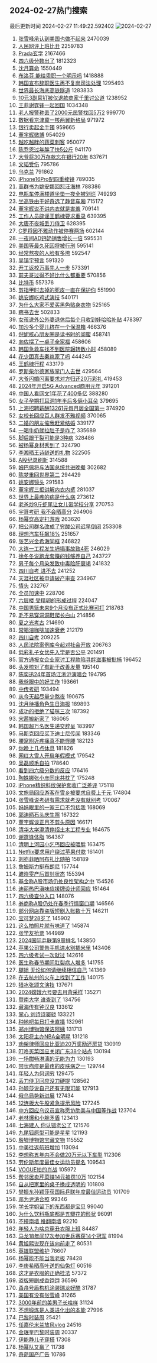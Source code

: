 ## 2024-02-27热门搜索 
最后更新时间 2024-02-27 11:49:22.592402 
![2024-02-27](https://imgs-storage.s3.us-east-005.backblazeb2.com/20240227/2024-02-27.png?versionId=4_z8fbbed132d73df8689c40f13_f11842b9b0b092c34_d20240227_m034922_c005_v0501017_t0038_u01709005762543) 
1. [张雪峰承认到美国也做不起来](https://s.weibo.com/weibo?q=%23%E5%BC%A0%E9%9B%AA%E5%B3%B0%E6%89%BF%E8%AE%A4%E5%88%B0%E7%BE%8E%E5%9B%BD%E4%B9%9F%E5%81%9A%E4%B8%8D%E8%B5%B7%E6%9D%A5%23&t=31&band_rank=43&Refer=top) 2470039
1. [人民网评上班比丑](https://s.weibo.com/weibo?q=%23%E4%BA%BA%E6%B0%91%E7%BD%91%E8%AF%84%E4%B8%8A%E7%8F%AD%E6%AF%94%E4%B8%91%23&t=31&band_rank=1&Refer=top) 2259783
1. [Prada玄学](https://s.weibo.com/weibo?q=Prada%E7%8E%84%E5%AD%A6&t=31&band_rank=29&Refer=top) 2167466
1. [四六级分数出了](https://s.weibo.com/weibo?q=%23%E5%9B%9B%E5%85%AD%E7%BA%A7%E5%88%86%E6%95%B0%E5%87%BA%E4%BA%86%23&t=31&band_rank=1&Refer=top) 1812323
1. [沈月算命](https://s.weibo.com/weibo?q=%23%E6%B2%88%E6%9C%88%E7%AE%97%E5%91%BD%23&t=31&band_rank=28&Refer=top) 1550449
1. [布洛芬 能给卑职一个明示吗](https://s.weibo.com/weibo?q=%E5%B8%83%E6%B4%9B%E8%8A%AC%20%E8%83%BD%E7%BB%99%E5%8D%91%E8%81%8C%E4%B8%80%E4%B8%AA%E6%98%8E%E7%A4%BA%E5%90%97&t=31&band_rank=1&Refer=top) 1418888
1. [韩国宣布辞职医生再不复岗司法处理](https://s.weibo.com/weibo?q=%23%E9%9F%A9%E5%9B%BD%E5%AE%A3%E5%B8%83%E8%BE%9E%E8%81%8C%E5%8C%BB%E7%94%9F%E5%86%8D%E4%B8%8D%E5%A4%8D%E5%B2%97%E5%8F%B8%E6%B3%95%E5%A4%84%E7%90%86%23&t=31&band_rank=21&Refer=top) 1295493
1. [世界最长海底高铁隧道](https://s.weibo.com/weibo?q=%23%E4%B8%96%E7%95%8C%E6%9C%80%E9%95%BF%E6%B5%B7%E5%BA%95%E9%AB%98%E9%93%81%E9%9A%A7%E9%81%93%23&t=31&band_rank=3&Refer=top) 1283833
1. [10元3副耳钉被仅退款商家千里讨公道](https://s.weibo.com/weibo?q=%2310%E5%85%833%E5%89%AF%E8%80%B3%E9%92%89%E8%A2%AB%E4%BB%85%E9%80%80%E6%AC%BE%E5%95%86%E5%AE%B6%E5%8D%83%E9%87%8C%E8%AE%A8%E5%85%AC%E9%81%93%23&t=31&band_rank=2&Refer=top) 1238952
1. [王菲谢霆锋一起回国](https://s.weibo.com/weibo?q=%23%E7%8E%8B%E8%8F%B2%E8%B0%A2%E9%9C%86%E9%94%8B%E4%B8%80%E8%B5%B7%E5%9B%9E%E5%9B%BD%23&t=31&band_rank=4&Refer=top) 1034348
1. [老人报警称丢了2000元民警找回5万2](https://s.weibo.com/weibo?q=%23%E8%80%81%E4%BA%BA%E6%8A%A5%E8%AD%A6%E7%A7%B0%E4%B8%A2%E4%BA%862000%E5%85%83%E6%B0%91%E8%AD%A6%E6%89%BE%E5%9B%9E5%E4%B8%872%23&t=31&band_rank=4&Refer=top) 999770
1. [数据看京津冀一核两翼新格局](https://s.weibo.com/weibo?q=%23%E6%95%B0%E6%8D%AE%E7%9C%8B%E4%BA%AC%E6%B4%A5%E5%86%80%E4%B8%80%E6%A0%B8%E4%B8%A4%E7%BF%BC%E6%96%B0%E6%A0%BC%E5%B1%80%23&t=31&band_rank=3&Refer=top) 971972
1. [银行卖起金手镯](https://s.weibo.com/weibo?q=%23%E9%93%B6%E8%A1%8C%E5%8D%96%E8%B5%B7%E9%87%91%E6%89%8B%E9%95%AF%23&t=31&band_rank=21&Refer=top) 959665
1. [董宇辉微博](https://s.weibo.com/weibo?q=%23%E8%91%A3%E5%AE%87%E8%BE%89%E5%BE%AE%E5%8D%9A%23&t=31&band_rank=5&Refer=top) 954029
1. [越吃越胖的蔬菜刺客](https://s.weibo.com/weibo?q=%E8%B6%8A%E5%90%83%E8%B6%8A%E8%83%96%E7%9A%84%E8%94%AC%E8%8F%9C%E5%88%BA%E5%AE%A2&t=31&band_rank=31&Refer=top) 950077
1. [陈乔恩过年胖了快5公斤](https://s.weibo.com/weibo?q=%23%E9%99%88%E4%B9%94%E6%81%A9%E8%BF%87%E5%B9%B4%E8%83%96%E4%BA%86%E5%BF%AB5%E5%85%AC%E6%96%A4%23&t=31&band_rank=11&Refer=top) 941170
1. [大爷将30万存款忘在银行20年](https://s.weibo.com/weibo?q=%23%E5%A4%A7%E7%88%B7%E5%B0%8630%E4%B8%87%E5%AD%98%E6%AC%BE%E5%BF%98%E5%9C%A8%E9%93%B6%E8%A1%8C20%E5%B9%B4%23&t=31&band_rank=4&Refer=top) 837671
1. [文韬受伤](https://s.weibo.com/weibo?q=%E6%96%87%E9%9F%AC%E5%8F%97%E4%BC%A4&t=31&band_rank=8&Refer=top) 795786
1. [乌克兰](https://s.weibo.com/weibo?q=%E4%B9%8C%E5%85%8B%E5%85%B0&t=31&band_rank=5&Refer=top) 791862
1. [iPhone16Pro配四重棱镜](https://s.weibo.com/weibo?q=%23iPhone16Pro%E9%85%8D%E5%9B%9B%E9%87%8D%E6%A3%B1%E9%95%9C%23&t=31&band_rank=18&Refer=top) 789035
1. [高群书为姚安娜回怼汪海林](https://s.weibo.com/weibo?q=%23%E9%AB%98%E7%BE%A4%E4%B9%A6%E4%B8%BA%E5%A7%9A%E5%AE%89%E5%A8%9C%E5%9B%9E%E6%80%BC%E6%B1%AA%E6%B5%B7%E6%9E%97%23&t=31&band_rank=8&Refer=top) 788386
1. [电瓶车停满楼道坐垫一夜全被划烂](https://s.weibo.com/weibo?q=%23%E7%94%B5%E7%93%B6%E8%BD%A6%E5%81%9C%E6%BB%A1%E6%A5%BC%E9%81%93%E5%9D%90%E5%9E%AB%E4%B8%80%E5%A4%9C%E5%85%A8%E8%A2%AB%E5%88%92%E7%83%82%23&t=31&band_rank=39&Refer=top) 749293
1. [坐高铁由于好奇选了静音车厢](https://s.weibo.com/weibo?q=%E5%9D%90%E9%AB%98%E9%93%81%E7%94%B1%E4%BA%8E%E5%A5%BD%E5%A5%87%E9%80%89%E4%BA%86%E9%9D%99%E9%9F%B3%E8%BD%A6%E5%8E%A2&t=31&band_rank=11&Refer=top) 715172
1. [董宇辉说不讲内衣就是害羞](https://s.weibo.com/weibo?q=%23%E8%91%A3%E5%AE%87%E8%BE%89%E8%AF%B4%E4%B8%8D%E8%AE%B2%E5%86%85%E8%A1%A3%E5%B0%B1%E6%98%AF%E5%AE%B3%E7%BE%9E%23&t=31&band_rank=5&Refer=top) 709141
1. [工作人员辟谣王鹤棣要求重录](https://s.weibo.com/weibo?q=%E5%B7%A5%E4%BD%9C%E4%BA%BA%E5%91%98%E8%BE%9F%E8%B0%A3%E7%8E%8B%E9%B9%A4%E6%A3%A3%E8%A6%81%E6%B1%82%E9%87%8D%E5%BD%95&t=31&band_rank=33&Refer=top) 639395
1. [大唐不夜城丢刀侍卫](https://s.weibo.com/weibo?q=%E5%A4%A7%E5%94%90%E4%B8%8D%E5%A4%9C%E5%9F%8E%E4%B8%A2%E5%88%80%E4%BE%8D%E5%8D%AB&t=31&band_rank=10&Refer=top) 628395
1. [C罗将因不雅动作被停赛两场](https://s.weibo.com/weibo?q=%23C%E7%BD%97%E5%B0%86%E5%9B%A0%E4%B8%8D%E9%9B%85%E5%8A%A8%E4%BD%9C%E8%A2%AB%E5%81%9C%E8%B5%9B%E4%B8%A4%E5%9C%BA%23&t=31&band_rank=27&Refer=top) 602144
1. [一夜间AD钙奶销售增长一倍](https://s.weibo.com/weibo?q=%23%E4%B8%80%E5%A4%9C%E9%97%B4AD%E9%92%99%E5%A5%B6%E9%94%80%E5%94%AE%E5%A2%9E%E9%95%BF%E4%B8%80%E5%80%8D%23&t=31&band_rank=6&Refer=top) 595531
1. [美国等最久死囚将被行刑](https://s.weibo.com/weibo?q=%23%E7%BE%8E%E5%9B%BD%E7%AD%89%E6%9C%80%E4%B9%85%E6%AD%BB%E5%9B%9A%E5%B0%86%E8%A2%AB%E8%A1%8C%E5%88%91%23&t=31&band_rank=11&Refer=top) 595141
1. [经常熬夜的人脸有多垮](https://s.weibo.com/weibo?q=%23%E7%BB%8F%E5%B8%B8%E7%86%AC%E5%A4%9C%E7%9A%84%E4%BA%BA%E8%84%B8%E6%9C%89%E5%A4%9A%E5%9E%AE%23&t=31&band_rank=12&Refer=top) 592547
1. [吴镇宇预言](https://s.weibo.com/weibo?q=%E5%90%B4%E9%95%87%E5%AE%87%E9%A2%84%E8%A8%80&t=31&band_rank=44&Refer=top) 591320
1. [开工返校万事先人一步](https://s.weibo.com/weibo?q=%23%E5%BC%80%E5%B7%A5%E8%BF%94%E6%A0%A1%E4%B8%87%E4%BA%8B%E5%85%88%E4%BA%BA%E4%B8%80%E6%AD%A5%23&t=31&band_rank=38&Refer=top) 573391
1. [前夫哥过得不好比什么都重要](https://s.weibo.com/weibo?q=%E5%89%8D%E5%A4%AB%E5%93%A5%E8%BF%87%E5%BE%97%E4%B8%8D%E5%A5%BD%E6%AF%94%E4%BB%80%E4%B9%88%E9%83%BD%E9%87%8D%E8%A6%81&t=31&band_rank=7&Refer=top) 570856
1. [比特币](https://s.weibo.com/weibo?q=%E6%AF%94%E7%89%B9%E5%B8%81&t=31&band_rank=23&Refer=top) 557376
1. [剪指甲时去掉的死皮一直在保护你](https://s.weibo.com/weibo?q=%23%E5%89%AA%E6%8C%87%E7%94%B2%E6%97%B6%E5%8E%BB%E6%8E%89%E7%9A%84%E6%AD%BB%E7%9A%AE%E4%B8%80%E7%9B%B4%E5%9C%A8%E4%BF%9D%E6%8A%A4%E4%BD%A0%23&t=31&band_rank=11&Refer=top) 551990
1. [姚安娜吃鸡式演技](https://s.weibo.com/weibo?q=%E5%A7%9A%E5%AE%89%E5%A8%9C%E5%90%83%E9%B8%A1%E5%BC%8F%E6%BC%94%E6%8A%80&t=31&band_rank=8&Refer=top) 540171
1. [为什么大家不爱买黑色贴身衣物](https://s.weibo.com/weibo?q=%23%E4%B8%BA%E4%BB%80%E4%B9%88%E5%A4%A7%E5%AE%B6%E4%B8%8D%E7%88%B1%E4%B9%B0%E9%BB%91%E8%89%B2%E8%B4%B4%E8%BA%AB%E8%A1%A3%E7%89%A9%23&t=31&band_rank=9&Refer=top) 525165
1. [瞎书去世](https://s.weibo.com/weibo?q=%23%E7%9E%8E%E4%B9%A6%E5%8E%BB%E4%B8%96%23&t=31&band_rank=14&Refer=top) 502833
1. [女孩说外公外婆退休后每个月收到娃哈哈补贴](https://s.weibo.com/weibo?q=%23%E5%A5%B3%E5%AD%A9%E8%AF%B4%E5%A4%96%E5%85%AC%E5%A4%96%E5%A9%86%E9%80%80%E4%BC%91%E5%90%8E%E6%AF%8F%E4%B8%AA%E6%9C%88%E6%94%B6%E5%88%B0%E5%A8%83%E5%93%88%E5%93%88%E8%A1%A5%E8%B4%B4%23&t=31&band_rank=16&Refer=top) 478397
1. [加沙多个婴儿挤在一个保温箱](https://s.weibo.com/weibo?q=%23%E5%8A%A0%E6%B2%99%E5%A4%9A%E4%B8%AA%E5%A9%B4%E5%84%BF%E6%8C%A4%E5%9C%A8%E4%B8%80%E4%B8%AA%E4%BF%9D%E6%B8%A9%E7%AE%B1%23&t=31&band_rank=26&Refer=top) 466376
1. [倪妮核心朋友圈是读书时的闺蜜](https://s.weibo.com/weibo?q=%23%E5%80%AA%E5%A6%AE%E6%A0%B8%E5%BF%83%E6%9C%8B%E5%8F%8B%E5%9C%88%E6%98%AF%E8%AF%BB%E4%B9%A6%E6%97%B6%E7%9A%84%E9%97%BA%E8%9C%9C%23&t=31&band_rank=41&Refer=top) 458741
1. [向佐摆了一桌子全家福](https://s.weibo.com/weibo?q=%23%E5%90%91%E4%BD%90%E6%91%86%E4%BA%86%E4%B8%80%E6%A1%8C%E5%AD%90%E5%85%A8%E5%AE%B6%E7%A6%8F%23&t=31&band_rank=31&Refer=top) 458606
1. [韩国急救车找不到医院辗转数小时](https://s.weibo.com/weibo?q=%23%E9%9F%A9%E5%9B%BD%E6%80%A5%E6%95%91%E8%BD%A6%E6%89%BE%E4%B8%8D%E5%88%B0%E5%8C%BB%E9%99%A2%E8%BE%97%E8%BD%AC%E6%95%B0%E5%B0%8F%E6%97%B6%23&t=31&band_rank=29&Refer=top) 458089
1. [花少团真去秦岚家了吗](https://s.weibo.com/weibo?q=%23%E8%8A%B1%E5%B0%91%E5%9B%A2%E7%9C%9F%E5%8E%BB%E7%A7%A6%E5%B2%9A%E5%AE%B6%E4%BA%86%E5%90%97%23&t=31&band_rank=33&Refer=top) 444245
1. [王鹤棣行程](https://s.weibo.com/weibo?q=%E7%8E%8B%E9%B9%A4%E6%A3%A3%E8%A1%8C%E7%A8%8B&t=31&band_rank=17&Refer=top) 433179
1. [罗斯柴尔德家族掌门人去世](https://s.weibo.com/weibo?q=%23%E7%BD%97%E6%96%AF%E6%9F%B4%E5%B0%94%E5%BE%B7%E5%AE%B6%E6%97%8F%E6%8E%8C%E9%97%A8%E4%BA%BA%E5%8E%BB%E4%B8%96%23&t=31&band_rank=35&Refer=top) 429564
1. [大爷闪婚闪离要求对方归还20万彩礼](https://s.weibo.com/weibo?q=%23%E5%A4%A7%E7%88%B7%E9%97%AA%E5%A9%9A%E9%97%AA%E7%A6%BB%E8%A6%81%E6%B1%82%E5%AF%B9%E6%96%B9%E5%BD%92%E8%BF%9820%E4%B8%87%E5%BD%A9%E7%A4%BC%23&t=31&band_rank=50&Refer=top) 419453
1. [2024年开启5G Advanced商用元年](https://s.weibo.com/weibo?q=%232024%E5%B9%B4%E5%BC%80%E5%90%AF5G%20Advanced%E5%95%86%E7%94%A8%E5%85%83%E5%B9%B4%23&t=31&band_rank=20&Refer=top) 391201
1. [中国人看网文1年花了400多亿](https://s.weibo.com/weibo?q=%23%E4%B8%AD%E5%9B%BD%E4%BA%BA%E7%9C%8B%E7%BD%91%E6%96%871%E5%B9%B4%E8%8A%B1%E4%BA%86400%E5%A4%9A%E4%BA%BF%23&t=31&band_rank=28&Refer=top) 388280
1. [女子孕期打耳洞1年半后多俩小耳朵](https://s.weibo.com/weibo?q=%23%E5%A5%B3%E5%AD%90%E5%AD%95%E6%9C%9F%E6%89%93%E8%80%B3%E6%B4%9E1%E5%B9%B4%E5%8D%8A%E5%90%8E%E5%A4%9A%E4%BF%A9%E5%B0%8F%E8%80%B3%E6%9C%B5%23&t=31&band_rank=21&Refer=top) 379695
1. [上海招聘薪酬13261元每月居全国第一](https://s.weibo.com/weibo?q=%23%E4%B8%8A%E6%B5%B7%E6%8B%9B%E8%81%98%E8%96%AA%E9%85%AC13261%E5%85%83%E6%AF%8F%E6%9C%88%E5%B1%85%E5%85%A8%E5%9B%BD%E7%AC%AC%E4%B8%80%23&t=31&band_rank=10&Refer=top) 374920
1. [女校长回应百人群发不雅视频](https://s.weibo.com/weibo?q=%23%E5%A5%B3%E6%A0%A1%E9%95%BF%E5%9B%9E%E5%BA%94%E7%99%BE%E4%BA%BA%E7%BE%A4%E5%8F%91%E4%B8%8D%E9%9B%85%E8%A7%86%E9%A2%91%23&t=31&band_rank=48&Refer=top) 370065
1. [二婚的朋友催我赶紧结婚](https://s.weibo.com/weibo?q=%23%E4%BA%8C%E5%A9%9A%E7%9A%84%E6%9C%8B%E5%8F%8B%E5%82%AC%E6%88%91%E8%B5%B6%E7%B4%A7%E7%BB%93%E5%A9%9A%23&t=31&band_rank=42&Refer=top) 339177
1. [一喝牛奶就拉肚子是咋了](https://s.weibo.com/weibo?q=%23%E4%B8%80%E5%96%9D%E7%89%9B%E5%A5%B6%E5%B0%B1%E6%8B%89%E8%82%9A%E5%AD%90%E6%98%AF%E5%92%8B%E4%BA%86%23&t=31&band_rank=21&Refer=top) 335689
1. [脚后跟干裂可能是3种病](https://s.weibo.com/weibo?q=%23%E8%84%9A%E5%90%8E%E8%B7%9F%E5%B9%B2%E8%A3%82%E5%8F%AF%E8%83%BD%E6%98%AF3%E7%A7%8D%E7%97%85%23&t=31&band_rank=24&Refer=top) 328486
1. [被杨幂身材秀到了](https://s.weibo.com/weibo?q=%23%E8%A2%AB%E6%9D%A8%E5%B9%82%E8%BA%AB%E6%9D%90%E7%A7%80%E5%88%B0%E4%BA%86%23&t=31&band_rank=21&Refer=top) 324790
1. [李湘晒王诗龄送的礼物](https://s.weibo.com/weibo?q=%23%E6%9D%8E%E6%B9%98%E6%99%92%E7%8E%8B%E8%AF%97%E9%BE%84%E9%80%81%E7%9A%84%E7%A4%BC%E7%89%A9%23&t=31&band_rank=13&Refer=top) 322505
1. [A股纪录刷新](https://s.weibo.com/weibo?q=%23A%E8%82%A1%E7%BA%AA%E5%BD%95%E5%88%B7%E6%96%B0%23&t=31&band_rank=14&Refer=top) 314588
1. [姆巴佩将与法国总统共进晚餐](https://s.weibo.com/weibo?q=%23%E5%A7%86%E5%B7%B4%E4%BD%A9%E5%B0%86%E4%B8%8E%E6%B3%95%E5%9B%BD%E6%80%BB%E7%BB%9F%E5%85%B1%E8%BF%9B%E6%99%9A%E9%A4%90%23&t=31&band_rank=26&Refer=top) 302682
1. [陈梦重回世界第二](https://s.weibo.com/weibo?q=%23%E9%99%88%E6%A2%A6%E9%87%8D%E5%9B%9E%E4%B8%96%E7%95%8C%E7%AC%AC%E4%BA%8C%23&t=31&band_rank=30&Refer=top) 294429
1. [姚安娜镜头](https://s.weibo.com/weibo?q=%E5%A7%9A%E5%AE%89%E5%A8%9C%E9%95%9C%E5%A4%B4&t=31&band_rank=38&Refer=top) 291583
1. [董宇辉三拒讲解内衣内裤](https://s.weibo.com/weibo?q=%23%E8%91%A3%E5%AE%87%E8%BE%89%E4%B8%89%E6%8B%92%E8%AE%B2%E8%A7%A3%E5%86%85%E8%A1%A3%E5%86%85%E8%A3%A4%23&t=31&band_rank=15&Refer=top) 281037
1. [世界上最疼的病是什么病](https://s.weibo.com/weibo?q=%23%E4%B8%96%E7%95%8C%E4%B8%8A%E6%9C%80%E7%96%BC%E7%9A%84%E7%97%85%E6%98%AF%E4%BB%80%E4%B9%88%E7%97%85%23&t=31&band_rank=33&Refer=top) 273612
1. [老爸炒9斤虾尾让女儿带学校分享](https://s.weibo.com/weibo?q=%23%E8%80%81%E7%88%B8%E7%82%929%E6%96%A4%E8%99%BE%E5%B0%BE%E8%AE%A9%E5%A5%B3%E5%84%BF%E5%B8%A6%E5%AD%A6%E6%A0%A1%E5%88%86%E4%BA%AB%23&t=31&band_rank=37&Refer=top) 270753
1. [宇哥考研 我不会晒高分](https://s.weibo.com/weibo?q=%E5%AE%87%E5%93%A5%E8%80%83%E7%A0%94%20%E6%88%91%E4%B8%8D%E4%BC%9A%E6%99%92%E9%AB%98%E5%88%86&t=31&band_rank=43&Refer=top) 264906
1. [杨幂穿高定打游戏](https://s.weibo.com/weibo?q=%23%E6%9D%A8%E5%B9%82%E7%A9%BF%E9%AB%98%E5%AE%9A%E6%89%93%E6%B8%B8%E6%88%8F%23&t=31&band_rank=17&Refer=top) 263620
1. [把公司群名改成了穷酸公司迟早倒闭](https://s.weibo.com/weibo?q=%E6%8A%8A%E5%85%AC%E5%8F%B8%E7%BE%A4%E5%90%8D%E6%94%B9%E6%88%90%E4%BA%86%E7%A9%B7%E9%85%B8%E5%85%AC%E5%8F%B8%E8%BF%9F%E6%97%A9%E5%80%92%E9%97%AD&t=31&band_rank=23&Refer=top) 253308
1. [理想汽车狂飙18%](https://s.weibo.com/weibo?q=%23%E7%90%86%E6%83%B3%E6%B1%BD%E8%BD%A6%E7%8B%82%E9%A3%9918%25%23&t=31&band_rank=28&Refer=top) 251657
1. [张艺兴金希澈同框](https://s.weibo.com/weibo?q=%23%E5%BC%A0%E8%89%BA%E5%85%B4%E9%87%91%E5%B8%8C%E6%BE%88%E5%90%8C%E6%A1%86%23&t=31&band_rank=33&Refer=top) 246822
1. [大连一工程发生坍塌事故致4死](https://s.weibo.com/weibo?q=%23%E5%A4%A7%E8%BF%9E%E4%B8%80%E5%B7%A5%E7%A8%8B%E5%8F%91%E7%94%9F%E5%9D%8D%E5%A1%8C%E4%BA%8B%E6%95%85%E8%87%B44%E6%AD%BB%23&t=31&band_rank=24&Refer=top) 246029
1. [徐冬冬说跑龙套赚的钱够养自己](https://s.weibo.com/weibo?q=%23%E5%BE%90%E5%86%AC%E5%86%AC%E8%AF%B4%E8%B7%91%E9%BE%99%E5%A5%97%E8%B5%9A%E7%9A%84%E9%92%B1%E5%A4%9F%E5%85%BB%E8%87%AA%E5%B7%B1%23&t=31&band_rank=28&Refer=top) 243727
1. [男子每个月染发致中毒险肝衰竭](https://s.weibo.com/weibo?q=%23%E7%94%B7%E5%AD%90%E6%AF%8F%E4%B8%AA%E6%9C%88%E6%9F%93%E5%8F%91%E8%87%B4%E4%B8%AD%E6%AF%92%E9%99%A9%E8%82%9D%E8%A1%B0%E7%AB%AD%23&t=31&band_rank=32&Refer=top) 241832
1. [四川自考 进不去](https://s.weibo.com/weibo?q=%E5%9B%9B%E5%B7%9D%E8%87%AA%E8%80%83%20%E8%BF%9B%E4%B8%8D%E5%8E%BB&t=31&band_rank=30&Refer=top) 241252
1. [天涯社区被申请破产审查](https://s.weibo.com/weibo?q=%23%E5%A4%A9%E6%B6%AF%E7%A4%BE%E5%8C%BA%E8%A2%AB%E7%94%B3%E8%AF%B7%E7%A0%B4%E4%BA%A7%E5%AE%A1%E6%9F%A5%23&t=31&band_rank=42&Refer=top) 234967
1. [情头](https://s.weibo.com/weibo?q=%E6%83%85%E5%A4%B4&t=31&band_rank=33&Refer=top) 232767
1. [全员加速中](https://s.weibo.com/weibo?q=%E5%85%A8%E5%91%98%E5%8A%A0%E9%80%9F%E4%B8%AD&t=31&band_rank=18&Refer=top) 228706
1. [六层楼 受精卵的形成过程](https://s.weibo.com/weibo?q=%E5%85%AD%E5%B1%82%E6%A5%BC%20%E5%8F%97%E7%B2%BE%E5%8D%B5%E7%9A%84%E5%BD%A2%E6%88%90%E8%BF%87%E7%A8%8B&t=31&band_rank=19&Refer=top) 224047
1. [中国男篮未来9个月没有正式比赛可打](https://s.weibo.com/weibo?q=%23%E4%B8%AD%E5%9B%BD%E7%94%B7%E7%AF%AE%E6%9C%AA%E6%9D%A59%E4%B8%AA%E6%9C%88%E6%B2%A1%E6%9C%89%E6%AD%A3%E5%BC%8F%E6%AF%94%E8%B5%9B%E5%8F%AF%E6%89%93%23&t=31&band_rank=28&Refer=top) 218763
1. [毛不易穿洞洞鞋爬长白山](https://s.weibo.com/weibo?q=%23%E6%AF%9B%E4%B8%8D%E6%98%93%E7%A9%BF%E6%B4%9E%E6%B4%9E%E9%9E%8B%E7%88%AC%E9%95%BF%E7%99%BD%E5%B1%B1%23&t=31&band_rank=26&Refer=top) 214856
1. [夏之光考古](https://s.weibo.com/weibo?q=%E5%A4%8F%E4%B9%8B%E5%85%89%E8%80%83%E5%8F%A4&t=31&band_rank=35&Refer=top) 214690
1. [常喝溶咖啡加速衰老](https://s.weibo.com/weibo?q=%23%E5%B8%B8%E5%96%9D%E6%BA%B6%E5%92%96%E5%95%A1%E5%8A%A0%E9%80%9F%E8%A1%B0%E8%80%81%23&t=31&band_rank=28&Refer=top) 212179
1. [四川自考](https://s.weibo.com/weibo?q=%E5%9B%9B%E5%B7%9D%E8%87%AA%E8%80%83&t=31&band_rank=36&Refer=top) 209225
1. [人民法院案例库今起对社会开放](https://s.weibo.com/weibo?q=%23%E4%BA%BA%E6%B0%91%E6%B3%95%E9%99%A2%E6%A1%88%E4%BE%8B%E5%BA%93%E4%BB%8A%E8%B5%B7%E5%AF%B9%E7%A4%BE%E4%BC%9A%E5%BC%80%E6%94%BE%23&t=31&band_rank=36&Refer=top) 206763
1. [低彩礼子女优先入学是否公平](https://s.weibo.com/weibo?q=%23%E4%BD%8E%E5%BD%A9%E7%A4%BC%E5%AD%90%E5%A5%B3%E4%BC%98%E5%85%88%E5%85%A5%E5%AD%A6%E6%98%AF%E5%90%A6%E5%85%AC%E5%B9%B3%23&t=31&band_rank=37&Refer=top) 201491
1. [官方通报女企业家讨工程款陷寻衅滋事被批捕](https://s.weibo.com/weibo?q=%23%E5%AE%98%E6%96%B9%E9%80%9A%E6%8A%A5%E5%A5%B3%E4%BC%81%E4%B8%9A%E5%AE%B6%E8%AE%A8%E5%B7%A5%E7%A8%8B%E6%AC%BE%E9%99%B7%E5%AF%BB%E8%A1%85%E6%BB%8B%E4%BA%8B%E8%A2%AB%E6%89%B9%E6%8D%95%23&t=31&band_rank=20&Refer=top) 196452
1. [头发梳对了有助于改善发量](https://s.weibo.com/weibo?q=%23%E5%A4%B4%E5%8F%91%E6%A2%B3%E5%AF%B9%E4%BA%86%E6%9C%89%E5%8A%A9%E4%BA%8E%E6%94%B9%E5%96%84%E5%8F%91%E9%87%8F%23&t=31&band_rank=41&Refer=top) 195140
1. [陈奕迅24年首场江浙沪演唱会](https://s.weibo.com/weibo?q=%23%E9%99%88%E5%A5%95%E8%BF%8524%E5%B9%B4%E9%A6%96%E5%9C%BA%E6%B1%9F%E6%B5%99%E6%B2%AA%E6%BC%94%E5%94%B1%E4%BC%9A%23&t=31&band_rank=33&Refer=top) 194795
1. [我爸眼中的好工作](https://s.weibo.com/weibo?q=%23%E6%88%91%E7%88%B8%E7%9C%BC%E4%B8%AD%E7%9A%84%E5%A5%BD%E5%B7%A5%E4%BD%9C%23&t=31&band_rank=50&Refer=top) 193661
1. [中传考研](https://s.weibo.com/weibo?q=%E4%B8%AD%E4%BC%A0%E8%80%83%E7%A0%94&t=31&band_rank=20&Refer=top) 193494
1. [从今天起尽量少熬夜](https://s.weibo.com/weibo?q=%23%E4%BB%8E%E4%BB%8A%E5%A4%A9%E8%B5%B7%E5%B0%BD%E9%87%8F%E5%B0%91%E7%86%AC%E5%A4%9C%23&t=31&band_rank=21&Refer=top) 190675
1. [沈月待播角色生日海报](https://s.weibo.com/weibo?q=%23%E6%B2%88%E6%9C%88%E5%BE%85%E6%92%AD%E8%A7%92%E8%89%B2%E7%94%9F%E6%97%A5%E6%B5%B7%E6%8A%A5%23&t=31&band_rank=40&Refer=top) 189893
1. [成功的拒绝了猫咪三次](https://s.weibo.com/weibo?q=%E6%88%90%E5%8A%9F%E7%9A%84%E6%8B%92%E7%BB%9D%E4%BA%86%E7%8C%AB%E5%92%AA%E4%B8%89%E6%AC%A1&t=31&band_rank=40&Refer=top) 187392
1. [宋茜搬新家了](https://s.weibo.com/weibo?q=%23%E5%AE%8B%E8%8C%9C%E6%90%AC%E6%96%B0%E5%AE%B6%E4%BA%86%23&t=31&band_rank=22&Refer=top) 186065
1. [韩国超万名医生递交辞呈](https://s.weibo.com/weibo?q=%23%E9%9F%A9%E5%9B%BD%E8%B6%85%E4%B8%87%E5%90%8D%E5%8C%BB%E7%94%9F%E9%80%92%E4%BA%A4%E8%BE%9E%E5%91%88%23&t=31&band_rank=32&Refer=top) 183997
1. [马斯克回应买下迪士尼传闻](https://s.weibo.com/weibo?q=%23%E9%A9%AC%E6%96%AF%E5%85%8B%E5%9B%9E%E5%BA%94%E4%B9%B0%E4%B8%8B%E8%BF%AA%E5%A3%AB%E5%B0%BC%E4%BC%A0%E9%97%BB%23&t=31&band_rank=38&Refer=top) 183346
1. [腰窝附近疼痛真不能怪腰](https://s.weibo.com/weibo?q=%23%E8%85%B0%E7%AA%9D%E9%99%84%E8%BF%91%E7%96%BC%E7%97%9B%E7%9C%9F%E4%B8%8D%E8%83%BD%E6%80%AA%E8%85%B0%23&t=31&band_rank=25&Refer=top) 182123
1. [你晚上几点休息](https://s.weibo.com/weibo?q=%23%E4%BD%A0%E6%99%9A%E4%B8%8A%E5%87%A0%E7%82%B9%E4%BC%91%E6%81%AF%23&t=31&band_rank=42&Refer=top) 181826
1. [网红大雪人开启年假模式](https://s.weibo.com/weibo?q=%23%E7%BD%91%E7%BA%A2%E5%A4%A7%E9%9B%AA%E4%BA%BA%E5%BC%80%E5%90%AF%E5%B9%B4%E5%81%87%E6%A8%A1%E5%BC%8F%23&t=31&band_rank=39&Refer=top) 179542
1. [吴磊顺毛自拍](https://s.weibo.com/weibo?q=%23%E5%90%B4%E7%A3%8A%E9%A1%BA%E6%AF%9B%E8%87%AA%E6%8B%8D%23&t=31&band_rank=31&Refer=top) 178640
1. [看到四六级分数的反应](https://s.weibo.com/weibo?q=%23%E7%9C%8B%E5%88%B0%E5%9B%9B%E5%85%AD%E7%BA%A7%E5%88%86%E6%95%B0%E7%9A%84%E5%8F%8D%E5%BA%94%23&t=31&band_rank=43&Refer=top) 176416
1. [陶姝娜张小彦同床共枕了](https://s.weibo.com/weibo?q=%E9%99%B6%E5%A7%9D%E5%A8%9C%E5%BC%A0%E5%B0%8F%E5%BD%A6%E5%90%8C%E5%BA%8A%E5%85%B1%E6%9E%95%E4%BA%86&t=31&band_rank=41&Refer=top) 175248
1. [iPhone精织斜纹保护套收广泛差评](https://s.weibo.com/weibo?q=%23iPhone%E7%B2%BE%E7%BB%87%E6%96%9C%E7%BA%B9%E4%BF%9D%E6%8A%A4%E5%A5%97%E6%94%B6%E5%B9%BF%E6%B3%9B%E5%B7%AE%E8%AF%84%23&t=31&band_rank=32&Refer=top) 175118
1. [文旅局回应游客在雪乡被要求自费上千元](https://s.weibo.com/weibo?q=%23%E6%96%87%E6%97%85%E5%B1%80%E5%9B%9E%E5%BA%94%E6%B8%B8%E5%AE%A2%E5%9C%A8%E9%9B%AA%E4%B9%A1%E8%A2%AB%E8%A6%81%E6%B1%82%E8%87%AA%E8%B4%B9%E4%B8%8A%E5%8D%83%E5%85%83%23&t=31&band_rank=32&Refer=top) 174804
1. [张雪峰说考研有需求就考没有就别考](https://s.weibo.com/weibo?q=%23%E5%BC%A0%E9%9B%AA%E5%B3%B0%E8%AF%B4%E8%80%83%E7%A0%94%E6%9C%89%E9%9C%80%E6%B1%82%E5%B0%B1%E8%80%83%E6%B2%A1%E6%9C%89%E5%B0%B1%E5%88%AB%E8%80%83%23&t=31&band_rank=49&Refer=top) 170067
1. [妈妈眼里的一家三口不包括我](https://s.weibo.com/weibo?q=%E5%A6%88%E5%A6%88%E7%9C%BC%E9%87%8C%E7%9A%84%E4%B8%80%E5%AE%B6%E4%B8%89%E5%8F%A3%E4%B8%8D%E5%8C%85%E6%8B%AC%E6%88%91&t=31&band_rank=44&Refer=top) 168069
1. [郭涛晒石头庆生照](https://s.weibo.com/weibo?q=%23%E9%83%AD%E6%B6%9B%E6%99%92%E7%9F%B3%E5%A4%B4%E5%BA%86%E7%94%9F%E7%85%A7%23&t=31&band_rank=35&Refer=top) 167322
1. [董宇辉谈正月不剪头原因](https://s.weibo.com/weibo?q=%23%E8%91%A3%E5%AE%87%E8%BE%89%E8%B0%88%E6%AD%A3%E6%9C%88%E4%B8%8D%E5%89%AA%E5%A4%B4%E5%8E%9F%E5%9B%A0%23&t=31&band_rank=46&Refer=top) 166171
1. [清华大学澄清停招土木工程专业](https://s.weibo.com/weibo?q=%23%E6%B8%85%E5%8D%8E%E5%A4%A7%E5%AD%A6%E6%BE%84%E6%B8%85%E5%81%9C%E6%8B%9B%E5%9C%9F%E6%9C%A8%E5%B7%A5%E7%A8%8B%E4%B8%93%E4%B8%9A%23&t=31&band_rank=26&Refer=top) 164675
1. [谢霆锋体脂](https://s.weibo.com/weibo?q=%23%E8%B0%A2%E9%9C%86%E9%94%8B%E4%BD%93%E8%84%82%23&t=31&band_rank=41&Refer=top) 164367
1. [清明上河园小乞丐回应被喂胖](https://s.weibo.com/weibo?q=%23%E6%B8%85%E6%98%8E%E4%B8%8A%E6%B2%B3%E5%9B%AD%E5%B0%8F%E4%B9%9E%E4%B8%90%E5%9B%9E%E5%BA%94%E8%A2%AB%E5%96%82%E8%83%96%23&t=31&band_rank=45&Refer=top) 163475
1. [Netflix要求用户绕过苹果付款](https://s.weibo.com/weibo?q=%23Netflix%E8%A6%81%E6%B1%82%E7%94%A8%E6%88%B7%E7%BB%95%E8%BF%87%E8%8B%B9%E6%9E%9C%E4%BB%98%E6%AC%BE%23&t=31&band_rank=47&Refer=top) 161401
1. [刘亦菲晒阿布扎比随拍](https://s.weibo.com/weibo?q=%23%E5%88%98%E4%BA%A6%E8%8F%B2%E6%99%92%E9%98%BF%E5%B8%83%E6%89%8E%E6%AF%94%E9%9A%8F%E6%8B%8D%23&t=31&band_rank=27&Refer=top) 158189
1. [詹姆斯力挺布朗尼](https://s.weibo.com/weibo?q=%23%E8%A9%B9%E5%A7%86%E6%96%AF%E5%8A%9B%E6%8C%BA%E5%B8%83%E6%9C%97%E5%B0%BC%23&t=31&band_rank=43&Refer=top) 157744
1. [雎晓雯产后首封状态](https://s.weibo.com/weibo?q=%23%E9%9B%8E%E6%99%93%E9%9B%AF%E4%BA%A7%E5%90%8E%E9%A6%96%E5%B0%81%E7%8A%B6%E6%80%81%23&t=31&band_rank=28&Refer=top) 155394
1. [基金称A股市场仍处良性架构之中](https://s.weibo.com/weibo?q=%23%E5%9F%BA%E9%87%91%E7%A7%B0A%E8%82%A1%E5%B8%82%E5%9C%BA%E4%BB%8D%E5%A4%84%E8%89%AF%E6%80%A7%E6%9E%B6%E6%9E%84%E4%B9%8B%E4%B8%AD%23&t=31&band_rank=39&Refer=top) 154526
1. [迪丽热巴滇味应援牌设计师回应](https://s.weibo.com/weibo?q=%23%E8%BF%AA%E4%B8%BD%E7%83%AD%E5%B7%B4%E6%BB%87%E5%91%B3%E5%BA%94%E6%8F%B4%E7%89%8C%E8%AE%BE%E8%AE%A1%E5%B8%88%E5%9B%9E%E5%BA%94%23&t=31&band_rank=26&Refer=top) 151464
1. [四六级查分入口](https://s.weibo.com/weibo?q=%23%E5%9B%9B%E5%85%AD%E7%BA%A7%E6%9F%A5%E5%88%86%E5%85%A5%E5%8F%A3%23&t=31&band_rank=18&Refer=top) 148076
1. [券商称A股仍处在春季行情窗口期](https://s.weibo.com/weibo?q=%23%E5%88%B8%E5%95%86%E7%A7%B0A%E8%82%A1%E4%BB%8D%E5%A4%84%E5%9C%A8%E6%98%A5%E5%AD%A3%E8%A1%8C%E6%83%85%E7%AA%97%E5%8F%A3%E6%9C%9F%23&t=31&band_rank=45&Refer=top) 146566
1. [部分网店靠盗版短剧入账数十万](https://s.weibo.com/weibo?q=%23%E9%83%A8%E5%88%86%E7%BD%91%E5%BA%97%E9%9D%A0%E7%9B%97%E7%89%88%E7%9F%AD%E5%89%A7%E5%85%A5%E8%B4%A6%E6%95%B0%E5%8D%81%E4%B8%87%23&t=31&band_rank=46&Refer=top) 146211
1. [宝可梦28岁了](https://s.weibo.com/weibo?q=%23%E5%AE%9D%E5%8F%AF%E6%A2%A628%E5%B2%81%E4%BA%86%23&t=31&band_rank=44&Refer=top) 145902
1. [这么拍照片就有味道了](https://s.weibo.com/weibo?q=%E8%BF%99%E4%B9%88%E6%8B%8D%E7%85%A7%E7%89%87%E5%B0%B1%E6%9C%89%E5%91%B3%E9%81%93%E4%BA%86&t=31&band_rank=38&Refer=top) 145874
1. [张学友抢票](https://s.weibo.com/weibo?q=%E5%BC%A0%E5%AD%A6%E5%8F%8B%E6%8A%A2%E7%A5%A8&t=31&band_rank=49&Refer=top) 144989
1. [2024国际乒联第9周排名](https://s.weibo.com/weibo?q=%232024%E5%9B%BD%E9%99%85%E4%B9%92%E8%81%94%E7%AC%AC9%E5%91%A8%E6%8E%92%E5%90%8D%23&t=31&band_rank=41&Refer=top) 143850
1. [苹果公司警告手机进水别插米里](https://s.weibo.com/weibo?q=%23%E8%8B%B9%E6%9E%9C%E5%85%AC%E5%8F%B8%E8%AD%A6%E5%91%8A%E6%89%8B%E6%9C%BA%E8%BF%9B%E6%B0%B4%E5%88%AB%E6%8F%92%E7%B1%B3%E9%87%8C%23&t=31&band_rank=29&Refer=top) 143406
1. [四六级考试一次就过](https://s.weibo.com/weibo?q=%23%E5%9B%9B%E5%85%AD%E7%BA%A7%E8%80%83%E8%AF%95%E4%B8%80%E6%AC%A1%E5%B0%B1%E8%BF%87%23&t=31&band_rank=39&Refer=top) 142616
1. [医生称春节期间肛裂病人增多](https://s.weibo.com/weibo?q=%23%E5%8C%BB%E7%94%9F%E7%A7%B0%E6%98%A5%E8%8A%82%E6%9C%9F%E9%97%B4%E8%82%9B%E8%A3%82%E7%97%85%E4%BA%BA%E5%A2%9E%E5%A4%9A%23&t=31&band_rank=30&Refer=top) 141755
1. [腿姐 无论如何请继续相信自己](https://s.weibo.com/weibo?q=%E8%85%BF%E5%A7%90%20%E6%97%A0%E8%AE%BA%E5%A6%82%E4%BD%95%E8%AF%B7%E7%BB%A7%E7%BB%AD%E7%9B%B8%E4%BF%A1%E8%87%AA%E5%B7%B1&t=31&band_rank=31&Refer=top) 141369
1. [在去杭州的火车上找到了工作](https://s.weibo.com/weibo?q=%23%E5%9C%A8%E5%8E%BB%E6%9D%AD%E5%B7%9E%E7%9A%84%E7%81%AB%E8%BD%A6%E4%B8%8A%E6%89%BE%E5%88%B0%E4%BA%86%E5%B7%A5%E4%BD%9C%23&t=31&band_rank=47&Refer=top) 140175
1. [猎冰张颂文演技](https://s.weibo.com/weibo?q=%E7%8C%8E%E5%86%B0%E5%BC%A0%E9%A2%82%E6%96%87%E6%BC%94%E6%8A%80&t=31&band_rank=32&Refer=top) 137671
1. [2024嫦娥六号要去月背采样](https://s.weibo.com/weibo?q=%232024%E5%AB%A6%E5%A8%A5%E5%85%AD%E5%8F%B7%E8%A6%81%E5%8E%BB%E6%9C%88%E8%83%8C%E9%87%87%E6%A0%B7%23&t=31&band_rank=49&Refer=top) 135271
1. [暨南大学 谁查到了](https://s.weibo.com/weibo?q=%E6%9A%A8%E5%8D%97%E5%A4%A7%E5%AD%A6%20%E8%B0%81%E6%9F%A5%E5%88%B0%E4%BA%86&t=31&band_rank=33&Refer=top) 134756
1. [藏海传有钟汉良](https://s.weibo.com/weibo?q=%23%E8%97%8F%E6%B5%B7%E4%BC%A0%E6%9C%89%E9%92%9F%E6%B1%89%E8%89%AF%23&t=31&band_rank=34&Refer=top) 133612
1. [掌心 刘诗诗窦骁](https://s.weibo.com/weibo?q=%E6%8E%8C%E5%BF%83%20%E5%88%98%E8%AF%97%E8%AF%97%E7%AA%A6%E9%AA%81&t=31&band_rank=35&Refer=top) 133221
1. [种地吧每日打卡直播](https://s.weibo.com/weibo?q=%E7%A7%8D%E5%9C%B0%E5%90%A7%E6%AF%8F%E6%97%A5%E6%89%93%E5%8D%A1%E7%9B%B4%E6%92%AD&t=31&band_rank=43&Refer=top) 132961
1. [郑州博物馆保洁阿姨](https://s.weibo.com/weibo?q=%E9%83%91%E5%B7%9E%E5%8D%9A%E7%89%A9%E9%A6%86%E4%BF%9D%E6%B4%81%E9%98%BF%E5%A7%A8&t=31&band_rank=46&Refer=top) 131713
1. [太阳将主办NBA全明星](https://s.weibo.com/weibo?q=%23%E5%A4%AA%E9%98%B3%E5%B0%86%E4%B8%BB%E5%8A%9ENBA%E5%85%A8%E6%98%8E%E6%98%9F%23&t=31&band_rank=48&Refer=top) 131218
1. [劝架律师回应比亚迪20万奖励还房贷](https://s.weibo.com/weibo?q=%23%E5%8A%9D%E6%9E%B6%E5%BE%8B%E5%B8%88%E5%9B%9E%E5%BA%94%E6%AF%94%E4%BA%9A%E8%BF%AA20%E4%B8%87%E5%A5%96%E5%8A%B1%E8%BF%98%E6%88%BF%E8%B4%B7%23&t=31&band_rank=43&Refer=top) 130919
1. [叮咚买菜回应关闭广东38个站点](https://s.weibo.com/weibo?q=%23%E5%8F%AE%E5%92%9A%E4%B9%B0%E8%8F%9C%E5%9B%9E%E5%BA%94%E5%85%B3%E9%97%AD%E5%B9%BF%E4%B8%9C38%E4%B8%AA%E7%AB%99%E7%82%B9%23&t=31&band_rank=45&Refer=top) 130194
1. [一场酣畅淋漓的无能为力](https://s.weibo.com/weibo?q=%E4%B8%80%E5%9C%BA%E9%85%A3%E7%95%85%E6%B7%8B%E6%BC%93%E7%9A%84%E6%97%A0%E8%83%BD%E4%B8%BA%E5%8A%9B&t=31&band_rank=48&Refer=top) 130193
1. [带状疱疹是最疼的皮肤病之一](https://s.weibo.com/weibo?q=%23%E5%B8%A6%E7%8A%B6%E7%96%B1%E7%96%B9%E6%98%AF%E6%9C%80%E7%96%BC%E7%9A%84%E7%9A%AE%E8%82%A4%E7%97%85%E4%B9%8B%E4%B8%80%23&t=31&band_rank=36&Refer=top) 129744
1. [年轻人为何词穷](https://s.weibo.com/weibo?q=%23%E5%B9%B4%E8%BD%BB%E4%BA%BA%E4%B8%BA%E4%BD%95%E8%AF%8D%E7%A9%B7%23&t=31&band_rank=46&Refer=top) 129475
1. [丢刀侍卫回应没刀硬提](https://s.weibo.com/weibo?q=%23%E4%B8%A2%E5%88%80%E4%BE%8D%E5%8D%AB%E5%9B%9E%E5%BA%94%E6%B2%A1%E5%88%80%E7%A1%AC%E6%8F%90%23&t=31&band_rank=47&Refer=top) 128562
1. [孙颖莎说自己还有无限可能](https://s.weibo.com/weibo?q=%23%E5%AD%99%E9%A2%96%E8%8E%8E%E8%AF%B4%E8%87%AA%E5%B7%B1%E8%BF%98%E6%9C%89%E6%97%A0%E9%99%90%E5%8F%AF%E8%83%BD%23&t=31&band_rank=37&Refer=top) 127913
1. [俄乌局势新进展](https://s.weibo.com/weibo?q=%23%E4%BF%84%E4%B9%8C%E5%B1%80%E5%8A%BF%E6%96%B0%E8%BF%9B%E5%B1%95%23&t=31&band_rank=38&Refer=top) 127434
1. [12连板大牛股紧急提示风险](https://s.weibo.com/weibo?q=%2312%E8%BF%9E%E6%9D%BF%E5%A4%A7%E7%89%9B%E8%82%A1%E7%B4%A7%E6%80%A5%E6%8F%90%E7%A4%BA%E9%A3%8E%E9%99%A9%23&t=31&band_rank=48&Refer=top) 127245
1. [中方回应乌议员宣称愿协助美与中国等作战](https://s.weibo.com/weibo?q=%23%E4%B8%AD%E6%96%B9%E5%9B%9E%E5%BA%94%E4%B9%8C%E8%AE%AE%E5%91%98%E5%AE%A3%E7%A7%B0%E6%84%BF%E5%8D%8F%E5%8A%A9%E7%BE%8E%E4%B8%8E%E4%B8%AD%E5%9B%BD%E7%AD%89%E4%BD%9C%E6%88%98%23&t=31&band_rank=39&Refer=top) 123704
1. [老林爆和小胖矛盾](https://s.weibo.com/weibo?q=%23%E8%80%81%E6%9E%97%E7%88%86%E5%92%8C%E5%B0%8F%E8%83%96%E7%9F%9B%E7%9B%BE%23&t=31&band_rank=49&Refer=top) 123413
1. [七海建人 你认错老公了](https://s.weibo.com/weibo?q=%E4%B8%83%E6%B5%B7%E5%BB%BA%E4%BA%BA%20%E4%BD%A0%E8%AE%A4%E9%94%99%E8%80%81%E5%85%AC%E4%BA%86&t=31&band_rank=40&Refer=top) 121576
1. [九尾狐原型可能是星星](https://s.weibo.com/weibo?q=%23%E4%B9%9D%E5%B0%BE%E7%8B%90%E5%8E%9F%E5%9E%8B%E5%8F%AF%E8%83%BD%E6%98%AF%E6%98%9F%E6%98%9F%23&t=31&band_rank=41&Refer=top) 121193
1. [殷墟博物馆宝藏文物](https://s.weibo.com/weibo?q=%23%E6%AE%B7%E5%A2%9F%E5%8D%9A%E7%89%A9%E9%A6%86%E5%AE%9D%E8%97%8F%E6%96%87%E7%89%A9%23&t=31&band_rank=50&Refer=top) 115552
1. [中美往返航班增加](https://s.weibo.com/weibo?q=%23%E4%B8%AD%E7%BE%8E%E5%BE%80%E8%BF%94%E8%88%AA%E7%8F%AD%E5%A2%9E%E5%8A%A0%23&t=31&band_rank=48&Refer=top) 113094
1. [李想称五年内不会做20万元以下车型](https://s.weibo.com/weibo?q=%23%E6%9D%8E%E6%83%B3%E7%A7%B0%E4%BA%94%E5%B9%B4%E5%86%85%E4%B8%8D%E4%BC%9A%E5%81%9A20%E4%B8%87%E5%85%83%E4%BB%A5%E4%B8%8B%E8%BD%A6%E5%9E%8B%23&t=31&band_rank=43&Refer=top) 112306
1. [劳伦斯年度最佳女运动员提名](https://s.weibo.com/weibo?q=%E5%8A%B3%E4%BC%A6%E6%96%AF%E5%B9%B4%E5%BA%A6%E6%9C%80%E4%BD%B3%E5%A5%B3%E8%BF%90%E5%8A%A8%E5%91%98%E6%8F%90%E5%90%8D&t=31&band_rank=38&Refer=top) 109543
1. [VOGUE拍的肖战](https://s.weibo.com/weibo?q=%23VOGUE%E6%8B%8D%E7%9A%84%E8%82%96%E6%88%98%23&t=31&band_rank=44&Refer=top) 105972
1. [帮邻居卖芹菜赚14元被罚10万](https://s.weibo.com/weibo?q=%23%E5%B8%AE%E9%82%BB%E5%B1%85%E5%8D%96%E8%8A%B9%E8%8F%9C%E8%B5%9A14%E5%85%83%E8%A2%AB%E7%BD%9A10%E4%B8%87%23&t=31&band_rank=45&Refer=top) 102154
1. [自从把家里的桌子换成透明的](https://s.weibo.com/weibo?q=%E8%87%AA%E4%BB%8E%E6%8A%8A%E5%AE%B6%E9%87%8C%E7%9A%84%E6%A1%8C%E5%AD%90%E6%8D%A2%E6%88%90%E9%80%8F%E6%98%8E%E7%9A%84&t=31&band_rank=50&Refer=top) 101808
1. [樊振东孙颖莎获国际乒联年度最佳运动员](https://s.weibo.com/weibo?q=%23%E6%A8%8A%E6%8C%AF%E4%B8%9C%E5%AD%99%E9%A2%96%E8%8E%8E%E8%8E%B7%E5%9B%BD%E9%99%85%E4%B9%92%E8%81%94%E5%B9%B4%E5%BA%A6%E6%9C%80%E4%BD%B3%E8%BF%90%E5%8A%A8%E5%91%98%23&t=31&band_rank=46&Refer=top) 101709
1. [邓为尹涛合照](https://s.weibo.com/weibo?q=%23%E9%82%93%E4%B8%BA%E5%B0%B9%E6%B6%9B%E5%90%88%E7%85%A7%23&t=31&band_rank=47&Refer=top) 99346
1. [学长学姐留下的东西都是宝贝](https://s.weibo.com/weibo?q=%23%E5%AD%A6%E9%95%BF%E5%AD%A6%E5%A7%90%E7%95%99%E4%B8%8B%E7%9A%84%E4%B8%9C%E8%A5%BF%E9%83%BD%E6%98%AF%E5%AE%9D%E8%B4%9D%23&t=31&band_rank=40&Refer=top) 99040
1. [为什么饮料瓶底都是五瓣花的形状](https://s.weibo.com/weibo?q=%23%E4%B8%BA%E4%BB%80%E4%B9%88%E9%A5%AE%E6%96%99%E7%93%B6%E5%BA%95%E9%83%BD%E6%98%AF%E4%BA%94%E7%93%A3%E8%8A%B1%E7%9A%84%E5%BD%A2%E7%8A%B6%23&t=31&band_rank=48&Refer=top) 96091
1. [不撞南墙 推翻南墙](https://s.weibo.com/weibo?q=%E4%B8%8D%E6%92%9E%E5%8D%97%E5%A2%99%20%E6%8E%A8%E7%BF%BB%E5%8D%97%E5%A2%99&t=31&band_rank=49&Refer=top) 92210
1. [年轻人为啥总穿丑衣服上班](https://s.weibo.com/weibo?q=%23%E5%B9%B4%E8%BD%BB%E4%BA%BA%E4%B8%BA%E5%95%A5%E6%80%BB%E7%A9%BF%E4%B8%91%E8%A1%A3%E6%9C%8D%E4%B8%8A%E7%8F%AD%23&t=31&band_rank=50&Refer=top) 84487
1. [马龙18年间17次参加世乒赛获14个冠军](https://s.weibo.com/weibo?q=%23%E9%A9%AC%E9%BE%9918%E5%B9%B4%E9%97%B417%E6%AC%A1%E5%8F%82%E5%8A%A0%E4%B8%96%E4%B9%92%E8%B5%9B%E8%8E%B714%E4%B8%AA%E5%86%A0%E5%86%9B%23&t=31&band_rank=41&Refer=top) 81994
1. [黄旭熙说现在该向前走了](https://s.weibo.com/weibo?q=%23%E9%BB%84%E6%97%AD%E7%86%99%E8%AF%B4%E7%8E%B0%E5%9C%A8%E8%AF%A5%E5%90%91%E5%89%8D%E8%B5%B0%E4%BA%86%23&t=31&band_rank=25&Refer=top) 80531
1. [英雄联盟维护](https://s.weibo.com/weibo?q=%E8%8B%B1%E9%9B%84%E8%81%94%E7%9B%9F%E7%BB%B4%E6%8A%A4&t=31&band_rank=47&Refer=top) 78607
1. [杨幂能不能当我老板](https://s.weibo.com/weibo?q=%23%E6%9D%A8%E5%B9%82%E8%83%BD%E4%B8%8D%E8%83%BD%E5%BD%93%E6%88%91%E8%80%81%E6%9D%BF%23&t=31&band_rank=38&Refer=top) 78428
1. [李庚希晒高叶送的仙兔灯](https://s.weibo.com/weibo?q=%23%E6%9D%8E%E5%BA%9A%E5%B8%8C%E6%99%92%E9%AB%98%E5%8F%B6%E9%80%81%E7%9A%84%E4%BB%99%E5%85%94%E7%81%AF%23&t=31&band_rank=35&Refer=top) 60516
1. [这才是衣服的正确挂法](https://s.weibo.com/weibo?q=%E8%BF%99%E6%89%8D%E6%98%AF%E8%A1%A3%E6%9C%8D%E7%9A%84%E6%AD%A3%E7%A1%AE%E6%8C%82%E6%B3%95&t=31&band_rank=50&Refer=top) 57372
1. [盗版短剧成香饽饽](https://s.weibo.com/weibo?q=%23%E7%9B%97%E7%89%88%E7%9F%AD%E5%89%A7%E6%88%90%E9%A6%99%E9%A5%BD%E9%A5%BD%23&t=31&band_rank=46&Refer=top) 36596
1. [甬舟号盾构机涂装瑞龙好酷](https://s.weibo.com/weibo?q=%23%E7%94%AC%E8%88%9F%E5%8F%B7%E7%9B%BE%E6%9E%84%E6%9C%BA%E6%B6%82%E8%A3%85%E7%91%9E%E9%BE%99%E5%A5%BD%E9%85%B7%23&t=31&band_rank=48&Refer=top) 31787
1. [美国有没有张雪峰](https://s.weibo.com/weibo?q=%E7%BE%8E%E5%9B%BD%E6%9C%89%E6%B2%A1%E6%9C%89%E5%BC%A0%E9%9B%AA%E5%B3%B0&t=31&band_rank=49&Refer=top) 31265
1. [3000年前的美男子长啥样](https://s.weibo.com/weibo?q=%233000%E5%B9%B4%E5%89%8D%E7%9A%84%E7%BE%8E%E7%94%B7%E5%AD%90%E9%95%BF%E5%95%A5%E6%A0%B7%23&t=31&band_rank=46&Refer=top) 31124
1. [不想锻炼是人类进化出的本能](https://s.weibo.com/weibo?q=%23%E4%B8%8D%E6%83%B3%E9%94%BB%E7%82%BC%E6%98%AF%E4%BA%BA%E7%B1%BB%E8%BF%9B%E5%8C%96%E5%87%BA%E7%9A%84%E6%9C%AC%E8%83%BD%23&t=31&band_rank=50&Refer=top) 27996
1. [巴黎时装周](https://s.weibo.com/weibo?q=%E5%B7%B4%E9%BB%8E%E6%97%B6%E8%A3%85%E5%91%A8&t=31&band_rank=38&Refer=top) 25421
1. [任嘉伦米兰放风vlog](https://s.weibo.com/weibo?q=%E4%BB%BB%E5%98%89%E4%BC%A6%E7%B1%B3%E5%85%B0%E6%94%BE%E9%A3%8Evlog&t=31&band_rank=46&Refer=top) 24516
1. [金珉奎巴黎时装周](https://s.weibo.com/weibo?q=%23%E9%87%91%E7%8F%89%E5%A5%8E%E5%B7%B4%E9%BB%8E%E6%97%B6%E8%A3%85%E5%91%A8%23&t=31&band_rank=49&Refer=top) 20337
1. [伊能静儿子穿搭](https://s.weibo.com/weibo?q=%E4%BC%8A%E8%83%BD%E9%9D%99%E5%84%BF%E5%AD%90%E7%A9%BF%E6%90%AD&t=31&band_rank=50&Refer=top) 17308
1. [杨幂队又赢了](https://s.weibo.com/weibo?q=%23%E6%9D%A8%E5%B9%82%E9%98%9F%E5%8F%88%E8%B5%A2%E4%BA%86%23&t=31&band_rank=50&Refer=top) 11738
1. [奇葩国产广告](https://s.weibo.com/weibo?q=%E5%A5%87%E8%91%A9%E5%9B%BD%E4%BA%A7%E5%B9%BF%E5%91%8A&t=31&band_rank=50&Refer=top) 10786
